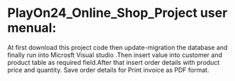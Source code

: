 # PlayOn24_Online_Shop_Project user menual:

At first download this project code then update-migration the database and finally run into Microsft Visual studio .Then insert value into customer and product table as required field.After that insert order details with product price and quantity. Save order details for Print invoice as PDF format.
